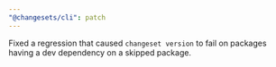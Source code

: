 ```yaml
---
"@changesets/cli": patch
---
```


Fixed a regression that caused `changeset version` to fail on packages having a dev dependency on a skipped package.
